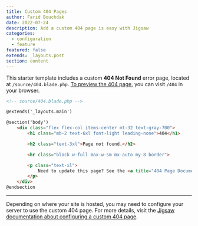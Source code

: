 ```yaml
---
title: Custom 404 Pages
author: Farid Bouchdak
date: 2022-07-24
description: Add a custom 404 page is easy with Jigsaw
categories:
  - configuration
  - feature
featured: false
extends: _layouts.post
section: content
---
```

This starter template includes a custom **404 Not Found** error page, located at `/source/404.blade.php`. [To preview the 404 page](/404), you can visit `/404` in your browser.

```html
<!-- source/404.blade.php -->

@extends('_layouts.main')

@section('body')
    <div class="flex flex-col items-center mt-32 text-gray-700">
        <h1 class="mb-2 text-6xl font-light leading-none">404</h1>

        <h2 class="text-3xl">Page not found.</h2>

        <hr class="block w-full max-w-sm mx-auto my-8 border">

        <p class="text-xl">
            Need to update this page? See the <a title="404 Page Documentation" href="https://jigsaw.tighten.co/docs/custom-404-page/">Jigsaw documentation</a>.
        </p>
    </div>
@endsection
```

- - -

Depending on where your site is hosted, you may need to configure your server to use the custom 404 page. For more details, visit the [Jigsaw documentation about configuring a custom 404 page](https://jigsaw.tighten.co/docs/custom-404-page/).